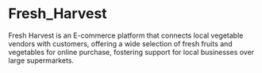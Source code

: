 # Fresh_Harvest
Fresh Harvest is an E-commerce platform that connects local vegetable vendors with customers, offering a wide selection of fresh fruits and vegetables for online purchase, fostering support for local businesses over large supermarkets.
